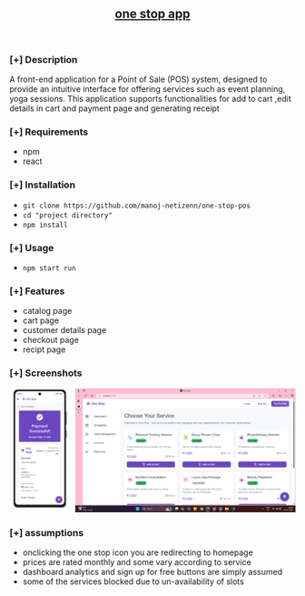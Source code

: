 <h2 align="center"><u>one stop app</u></h2>



<p align="center">
<br>
</p>

### [+] Description
A front-end application for a Point of Sale (POS) system, designed to provide an intuitive interface for offering services such as event planning, yoga sessions. This application supports functionalities for add to cart ,edit details in cart and payment page and generating receipt

### [+] Requirements
 - npm
 - react
   
### [+] Installation
 - `git clone https://github.com/manoj-netizenn/one-stop-pos`
 - `cd "project directory"`
 - `npm install`

### [+] Usage
 - `npm start run`


### [+] Features
 - catalog page
 - cart page
 - customer details page
 - checkout page
 - recipt page


### [+] Screenshots
![screenshot](https://github.com/manoj-netizenn/one-stop-pos/blob/main/image.png)


### [+] assumptions
- onclicking the one stop icon you are redirecting to homepage
- prices are rated monthly and some vary according to service
- dashboard analytics and sign up for free buttons are simply assumed
- some of the services blocked due to un-availability of slots


